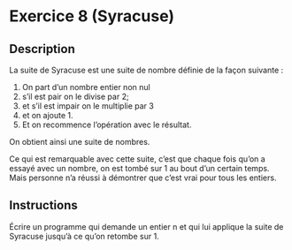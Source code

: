 # Exercice 8 (Syracuse)

## Description

La suite de Syracuse est une suite de nombre définie de la façon suivante :

1. On part d’un nombre entier non nul
2. s’il est pair on le divise par 2;
3. et s’il est impair on le multiplie par 3
4. et on ajoute 1.
5. Et on recommence l’opération avec le résultat.

On obtient ainsi une suite de nombres.

Ce qui est remarquable avec cette suite, c’est que chaque fois qu’on a essayé avec un nombre, on est tombé sur 1 au bout d’un certain temps. Mais personne n’a réussi à démontrer que c’est vrai pour tous les entiers.

## Instructions

Écrire un programme qui demande un entier n et qui lui applique la suite de Syracuse jusqu’à ce qu’on retombe sur 1.
